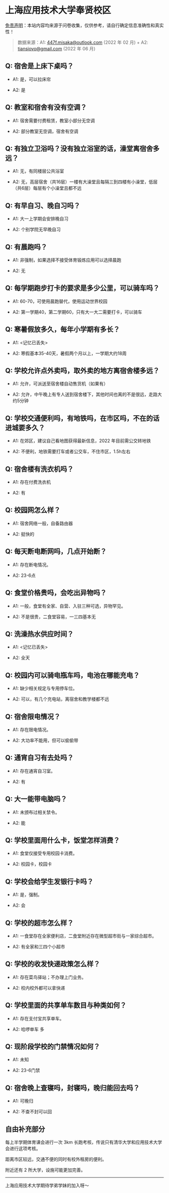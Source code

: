 # 上海应用技术大学奉贤校区

[免责声明](https://colleges.chat/#_3)：本站内容均来源于问卷收集，仅供参考，请自行确定信息准确性和真实性！

> 数据来源：A1: 447f.misaka@outlook.com (2022 年 02 月) + A2: tiansiovo@gmail.com (2022 年 06 月)

## Q: 宿舍是上床下桌吗？

- A1: 是，可以拉床帘

- A2: 是

## Q: 教室和宿舍有没有空调？

- A1: 宿舍需要付费租赁，教室小部分无空调

- A2: 部分教室无空调，宿舍有空调

## Q: 有独立卫浴吗？没有独立浴室的话，澡堂离宿舍多远？

- A1: 无，有同楼层公共浴室

- A2: 无，高层宿舍（共16层）一楼有大澡堂且每隔三到四楼有小澡堂，低层（共6层）每层有个小澡堂且都不远

## Q: 有早自习、晚自习吗？

- A1: 大一上学期会安排晚自习

- A2: 个别学院无早晚自习

## Q: 有晨跑吗？

- A1: 非强制，如果选择不接受体育锻炼应用可以选择晨跑

- A2: 无

## Q: 每学期跑步打卡的要求是多少公里，可以骑车吗？

- A1: 60-70，可使用晨跑替代，使用运动世界校园

- A2: 第一学期40，第二学期60，只有大一大二需要打卡，可以骑车

## Q: 寒暑假放多久，每年小学期有多长？

- A1: <记忆已丢失>

- A2: 寒假基本35-40天，暑假两个月以上，一学期大约18周

## Q: 学校允许点外卖吗，取外卖的地方离宿舍楼多远？

- A1: 允许，可派送至宿舍楼自动售货机（如果有）

- A2: 允许，中午晚上有专人送到宿舍楼下，其他时间也离的不是很远，走路大约5分钟

## Q: 学校交通便利吗，有地铁吗，在市区吗，不在的话进城要多久？

- A1: 在郊区，建议自己看地图获得最新信息，2022 年目前需公交转地铁

- A2: 不便利，地铁需要打车或者公交车，不住市区，1.5h左右

## Q: 宿舍楼有洗衣机吗？

- A1: 存在付费洗衣机

- A2: 有

## Q: 校园网怎么样？

- A1: 宿舍网络一般，自备路由器

- A2: 挺快的

## Q: 每天断电断网吗，几点开始断？

- A1: 存在断电情况。

- A2: 23-6点

## Q: 食堂价格贵吗，会吃出异物吗？

- A1: 一般，食堂有全家、自营、入驻三种可选，异物罕见。

- A2: 不是很贵，二食堂容易，一三四基本无

## Q: 洗澡热水供应时间？

- A1: <记忆已丢失>

- A2: 全天

## Q: 校园内可以骑电瓶车吗，电池在哪能充电？

- A1: 缺少相关规定与专用停车位。

- A2: 可以，有几个充电站，离宿舍和教学楼都不远

## Q: 宿舍限电情况？

- A1: 存在限电情况。

- A2: 大功率不能用，但可以偷偷带

## Q: 通宵自习有去处吗？

- A1: 存在通宵自习室。

- A2: 有

## Q: 大一能带电脑吗？

- A1: 未颁布过相关禁令。

- A2: 能

## Q: 学校里面用什么卡，饭堂怎样消费？

- A1: 食堂仅接受专用校园卡消费。

- A2: 校园卡，校园卡

## Q: 学校会给学生发银行卡吗？

- A1: 是，强制。

- A2: 会

## Q: 学校的超市怎么样？

- A1: 一食堂存在全家便利店，二食堂附近存在微型超市街与一家综合超市。

- A2: 有全家和三四个小超市

## Q: 学校的收发快递政策怎么样？

- A1: 存在菜鸟驿站；不办理上门业务。

- A2: 校内校外都可以拿快递

## Q: 学校里面的共享单车数目与种类如何？

- A1: 存在支付宝共享单车。

- A2: 哈啰单车 多

## Q: 现阶段学校的门禁情况如何？

- A1: 未知

- A2: 23-6门禁

## Q: 宿舍晚上查寝吗，封寝吗，晚归能回去吗？

- A1: 可晚归

- A2: 不查不封可以回

## 自由补充部分

每上半学期体育课会进行一次 3km 长跑考核，传说只有清华大学和应用技术大学会进行这项考核。

距离市区较远，交通不便的同时有校外租房的便利。

附近还有 2 所大学，设施可能更加完善。

***

上海应用技术大学期待学弟学妹的加入呀～